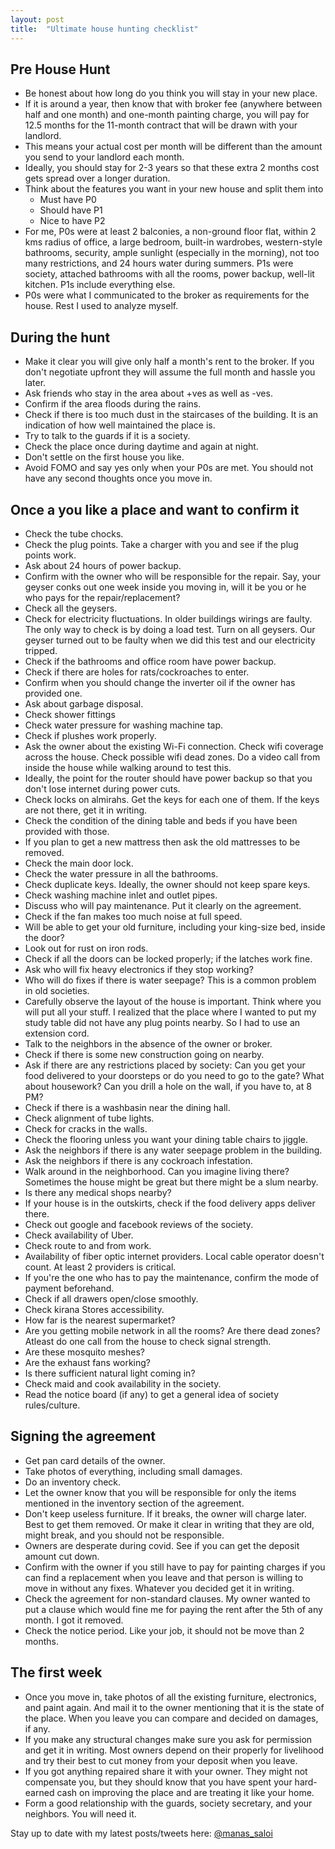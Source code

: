 ```yaml
---
layout: post
title:  "Ultimate house hunting checklist"
---
```


## Pre House Hunt

- Be honest about how long do you think you will stay in your new place.
- If it is around a year, then know that with broker fee (anywhere between half and one month) and one-month painting charge, you will pay for 12.5 months for the 11-month contract that will be drawn with your landlord.
- This means your actual cost per month will be different than the amount you send to your landlord each month.
- Ideally, you should stay for 2-3 years so that these extra 2 months cost gets spread over a longer duration.
- Think about the features you want in your new house and split them into
  - Must have P0
  - Should have P1
  - Nice to have P2
- For me, P0s were at least 2 balconies, a non-ground floor flat, within 2 kms radius of office, a large bedroom, built-in wardrobes, western-style bathrooms, security, ample sunlight (especially in the morning), not too many restrictions, and 24 hours water during summers. P1s were society, attached bathrooms with all the rooms, power backup, well-lit kitchen. P1s include everything else.
- P0s were what I communicated to the broker as requirements for the house. Rest I used to analyze myself.

## During the hunt

- Make it clear you will give only half a month's rent to the broker. If you don't negotiate upfront they will assume the full month and hassle you later.
- Ask friends who stay in the area about +ves as well as -ves.
- Confirm if the area floods during the rains.
- Check if there is too much dust in the staircases of the building. It is an indication of how well maintained the place is.
- Try to talk to the guards if it is a society.
- Check the place once during daytime and again at night.
- Don't settle on the first house you like.
- Avoid FOMO and say yes only when your P0s are met. You should not have any second thoughts once you move in.

## Once a you like a place and want to confirm it

- Check the tube chocks.
- Check the plug points. Take a charger with you and see if the plug points work.
- Ask about 24 hours of power backup.
- Confirm with the owner who will be responsible for the repair. Say, your geyser conks out one week inside you moving in, will it be you or he who pays for the repair/replacement?
- Check all the geysers.
- Check for electricity fluctuations. In older buildings wirings are faulty. The only way to check is by doing a load test. Turn on all geysers. Our geyser turned out to be faulty when we did this test and our electricity tripped.
- Check if the bathrooms and office room have power backup.
- Check if there are holes for rats/cockroaches to enter.
- Confirm when you should change the inverter oil if the owner has provided one.
- Ask about garbage disposal.
- Check shower fittings
- Check water pressure for washing machine tap.
- Check if plushes work properly.
- Ask the owner about the existing Wi-Fi connection. Check wifi coverage across the house. Check possible wifi dead zones. Do a video call from inside the house while walking around to test this.
- Ideally, the point for the router should have power backup so that you don't lose internet during power cuts.
- Check locks on almirahs. Get the keys for each one of them. If the keys are not there, get it in writing.
- Check the condition of the dining table and beds if you have been provided with those.
- If you plan to get a new mattress then ask the old mattresses to be removed.  
- Check the main door lock.
- Check the water pressure in all the bathrooms.
- Check duplicate keys. Ideally, the owner should not keep spare keys.
- Check washing machine inlet and outlet pipes.
- Discuss who will pay maintenance. Put it clearly on the agreement.
- Check if the fan makes too much noise at full speed.
- Will be able to get your old furniture, including your king-size bed, inside the door?
- Look out for rust on iron rods.
- Check if all the doors can be locked properly; if the latches work fine.
- Ask who will fix heavy electronics if they stop working?
- Who will do fixes if there is water seepage? This is a common problem in old societies.
- Carefully observe the layout of the house is important. Think where you will put all your stuff. I realized that the place where I wanted to put my study table did not have any plug points nearby. So I had to use an extension cord.
- Talk to the neighbors in the absence of the owner or broker.
- Check if there is some new construction going on nearby.
- Ask if there are any restrictions placed by society: Can you get your food delivered to your doorsteps or do you need to go to the gate? What about housework? Can you drill a hole on the wall, if you have to, at 8 PM?
- Check if there is a washbasin near the dining hall.
- Check alignment of tube lights.
- Check for cracks in the walls.
- Check the flooring unless you want your dining table chairs to jiggle.
- Ask the neighbors if there is any water seepage problem in the building.
- Ask the neighbors if there is any cockroach infestation.
- Walk around in the neighborhood. Can you imagine living there? Sometimes the house might be great but there might be a slum nearby.
- Is there any medical shops nearby?
- If your house is in the outskirts, check if the food delivery apps deliver there.
- Check out google and facebook reviews of the society.
- Check availability of Uber.
- Check route to and from work.
- Availability of fiber optic internet providers. Local cable operator doesn't count. At least 2 providers is critical.
- If you're the one who has to pay the maintenance, confirm the mode of payment beforehand.
- Check if all drawers open/close smoothly.
- Check kirana Stores accessibility.
- How far is the nearest supermarket?
- Are you getting mobile network in all the rooms? Are there dead zones? Atleast do one call from the house to check signal strength.
- Are these mosquito meshes?
- Are the exhaust fans working?
- Is there sufficient natural light coming in?
- Check maid and cook availability in the society.
- Read the notice board (if any) to get a general idea of society rules/culture.

## Signing the agreement

- Get pan card details of the owner.
- Take photos of everything, including small damages.
- Do an inventory check.
- Let the owner know that you will be responsible for only the items mentioned in the inventory section of the agreement.
- Don't keep useless furniture. If it breaks, the owner will charge later. Best to get them removed. Or make it clear in writing that they are old, might break, and you should not be responsible.
- Owners are desperate during covid. See if you can get the deposit amount cut down.
- Confirm with the owner if you still have to pay for painting charges if you can find a replacement when you leave and that person is willing to move in without any fixes. Whatever you decided get it in writing.
- Check the agreement for non-standard clauses. My owner wanted to put a clause which would fine me for paying the rent after the 5th of any month. I got it removed.
- Check the notice period. Like your job, it should not be move than 2 months.


## The first week
- Once you move in, take photos of all the existing furniture, electronics, and paint again. And mail it to the owner mentioning that it is the state of the place. When you leave you can compare and decided on damages, if any.
- If you make any structural changes make sure you ask for permission and get it in writing. Most owners depend on their properly for livelihood and try their best to cut money from your deposit when you leave.
- If you got anything repaired share it with your owner. They might not compensate you, but they should know that you have spent your hard-earned cash on improving the place and are treating it like your home.
- Form a good relationship with the guards, society secretary, and your neighbors. You will need it.

Stay up to date with my latest posts/tweets here: [@manas_saloi](http://twitter.com/manas_saloi)
